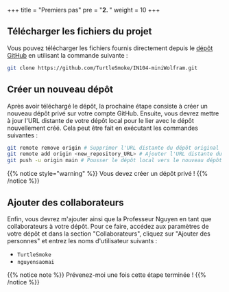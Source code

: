 +++
title = "Premiers pas"
pre = "<b>2. </b>"
weight = 10
+++

## Télécharger les fichiers du projet

Vous pouvez télécharger les fichiers fournis directement depuis
le [dépôt GitHub](https://github.com/TurtleSmoke/IN104-miniWolfram.git) en utilisant la commande suivante :

```bash
git clone https://github.com/TurtleSmoke/IN104-miniWolfram.git
```

## Créer un nouveau dépôt

Après avoir téléchargé le dépôt, la prochaine étape consiste à créer un nouveau dépôt privé sur votre compte GitHub.
Ensuite, vous devrez mettre à jour l'URL distante de votre dépôt local pour le lier avec le dépôt nouvellement créé.
Cela peut être fait en exécutant les commandes suivantes :

```bash
git remote remove origin # Supprimer l'URL distante du dépôt original
git remote add origin <new_repository_URL> # Ajouter l'URL distante du nouveau dépôt
git push -u origin main # Pousser le dépôt local vers le nouveau dépôt
```

{{% notice style="warning" %}}
Vous devez créer un dépôt privé !
{{% /notice %}}

## Ajouter des collaborateurs

Enfin, vous devrez m'ajouter ainsi que la Professeur Nguyen en tant que collaborateurs à votre dépôt. Pour ce faire,
accédez aux paramètres de votre dépôt et dans la section "Collaborateurs", cliquez sur "Ajouter des
personnes" et entrez les noms d'utilisateur suivants :

- `TurtleSmoke`
- `nguyensaomai`

{{% notice note %}}
Prévenez-moi une fois cette étape terminée !
{{% /notice %}}
